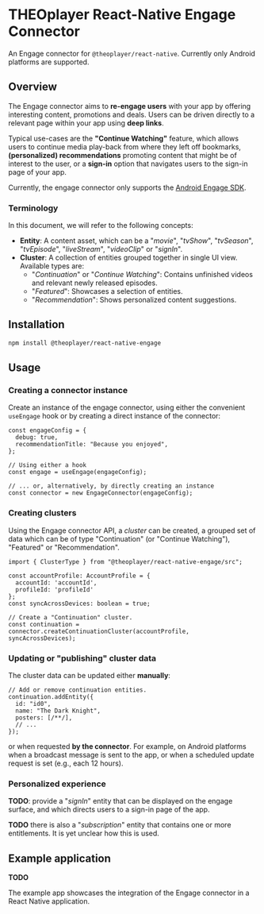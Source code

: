 # THEOplayer React-Native Engage Connector

An Engage connector for `@theoplayer/react-native`. Currently only Android platforms are supported.

## Overview

The Engage connector aims to **re-engage users** with your app by offering interesting content, promotions and deals.
Users can be driven directly to a relevant page within your app using **deep links**.

Typical use-cases are
the **"Continue Watching"** feature, which allows users to continue media play-back from where they
left off bookmarks, **(personalized) recommendations** promoting content that might be of interest to the user,
or a **sign-in** option that navigates users to the sign-in page of your app.

Currently, the engage connector only supports the [Android Engage SDK](https://developer.android.com/guide/playcore/engage).

### Terminology

In this document, we will refer to the following concepts:

- **Entity**: A content asset, which can be a "_movie_", "_tvShow_", "_tvSeason_", "_tvEpisode_", "_liveStream_", "_videoClip_" or "_signIn_".
- **Cluster**: A collection of entities grouped together in single UI view. Available types are:
  - "_Continuation_" or "_Continue Watching_": Contains unfinished videos and relevant newly released episodes.
  - "_Featured_": Showcases a selection of entities.
  - "_Recommendation_": Shows personalized content suggestions.

## Installation

```sh
npm install @theoplayer/react-native-engage
```

## Usage

### Creating a connector instance

Create an instance of the engage connector, using either the convenient `useEngage` hook or
by creating a direct instance of the connector:

```tsx
const engageConfig = {
  debug: true,
  recommendationTitle: "Because you enjoyed",
};

// Using either a hook
const engage = useEngage(engageConfig);

// ... or, alternatively, by directly creating an instance
const connector = new EngageConnector(engageConfig);
```

### Creating clusters

Using the Engage connector API, a _cluster_ can be created, a grouped set of data which can be of type
"Continuation" (or "Continue Watching"), "Featured" or "Recommendation".

```tsx
import { ClusterType } from "@theoplayer/react-native-engage/src";

const accountProfile: AccountProfile = {
  accountId: 'accountId',
  profileId: 'profileId'
};
const syncAcrossDevices: boolean = true;

// Create a "Continuation" cluster.
const continuation = connector.createContinuationCluster(accountProfile, syncAcrossDevices);
```

### Updating or "publishing" cluster data

The cluster data can be updated either **manually**:

```tsx
// Add or remove continuation entities.
continuation.addEntity({
  id: "id0",
  name: "The Dark Knight",
  posters: [/**/],
  // ...
});
```

or when requested **by the connector**. For example, on Android platforms when a broadcast message is sent to the app,
or when a scheduled update request is set (e.g., each 12 hours).

### Personalized experience

**TODO**: provide a "_signIn_" entity that can be displayed on the engage surface, and which directs users
to a sign-in page of the app.

**TODO** there is also a "_subscription_" entity that contains one or more entitlements. It is yet unclear how this
is used.

## Example application

**TODO**

The example app showcases the integration of the Engage connector in a React Native application.

